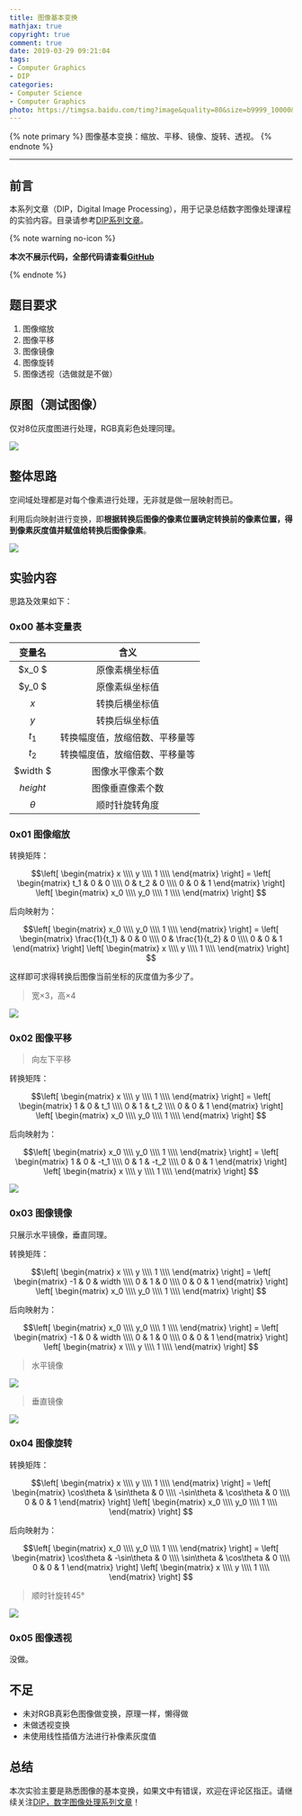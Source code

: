 ```yaml
---
title: 图像基本变换
mathjax: true
copyright: true
comment: true
date: 2019-03-29 09:21:04
tags:
- Computer Graphics
- DIP
categories:
- Computer Science
- Computer Graphics
photo: https://timgsa.baidu.com/timg?image&quality=80&size=b9999_10000&sec=1553833009491&di=b0d624f0998f0da40ea054a8605da3e7&imgtype=0&src=http%3A%2F%2Fup.92sucai.com%2Fimage%2F20181228%2F1545976666372029.jpg
---
```


{% note primary %}
图像基本变换：缩放、平移、镜像、旋转、透视。
{% endnote %}

<!-- more -->

---


## 前言

本系列文章（DIP，Digital Image Processing），用于记录总结数字图像处理课程的实验内容。目录请参考[DIP系列文章](/tags/DIP/)。

{% note warning no-icon %}

**本次不展示代码，全部代码请查看[GitHub](https://github.com/ScarboroughCoral/DIPModule)**

{% endnote %}

## 题目要求

1. 图像缩放
2. 图像平移
3. 图像镜像
4. 图像旋转
5. 图像透视（选做就是不做）


## 原图（测试图像）

仅对8位灰度图进行处理，RGB真彩色处理同理。

![](https://blog-resource-1259125863.cos.ap-beijing.myqcloud.com/images/dip-transformation/3-3.png)

## 整体思路

空间域处理都是对每个像素进行处理，无非就是做一层映射而已。

利用后向映射进行变换，即**根据转换后图像的像素位置确定转换前的像素位置，得到像素灰度值并赋值给转换后图像像素**。

![](https://blog-resource-1259125863.cos.ap-beijing.myqcloud.com/images/dip-transformation/back.png)


## 实验内容



思路及效果如下：

### 0x00 基本变量表

|  变量名  |              含义              |
| :------: | :----------------------------: |
|  $x_0 $  |         原像素横坐标值         |
|  $y_0 $  |         原像素纵坐标值         |
|   $x$    |         转换后横坐标值         |
|   $y$    |         转换后纵坐标值         |
|  $t_1$   | 转换幅度值，放缩倍数、平移量等 |
|  $t_2$   | 转换幅度值，放缩倍数、平移量等 |
| $width $ |        图像水平像素个数        |
| $height$ |        图像垂直像素个数        |
| $\theta$ |         顺时针旋转角度         |



### 0x01 图像缩放



转换矩阵：

$$\left[
\begin{matrix}
x \\\\
y \\\\
1 \\\\
\end{matrix}
\right] =
\left[
\begin{matrix}
t_1 & 0 & 0 \\\\
0 & t_2 & 0 \\\\
0 & 0 & 1
\end{matrix}
\right]
\left[
\begin{matrix}
x_0 \\\\
y_0 \\\\
1 \\\\
\end{matrix}
\right] $$


后向映射为：


$$\left[
\begin{matrix}
x_0 \\\\
y_0 \\\\
1 \\\\
\end{matrix}
\right] =
\left[
\begin{matrix}
\frac{1}{t_1} & 0 & 0 \\\\
0 & \frac{1}{t_2} & 0 \\\\
0 & 0 & 1
\end{matrix}
\right]
\left[
\begin{matrix}
x \\\\
y \\\\
1 \\\\
\end{matrix}
\right] $$

这样即可求得转换后图像当前坐标的灰度值为多少了。

> 宽×3，高×4

![](https://blog-resource-1259125863.cos.ap-beijing.myqcloud.com/images/dip-transformation/scale.png)

### 0x02 图像平移
> 向左下平移


转换矩阵：


$$\left[
\begin{matrix}
x \\\\
y \\\\
1 \\\\
\end{matrix}
\right] =
\left[
\begin{matrix}
1 & 0 & t_1 \\\\
0 & 1 & t_2 \\\\
0 & 0 & 1
\end{matrix}
\right]
\left[
\begin{matrix}
x_0 \\\\
y_0 \\\\
1 \\\\
\end{matrix}
\right] $$


后向映射为：


$$\left[
\begin{matrix}
x_0 \\\\
y_0 \\\\
1 \\\\
\end{matrix}
\right] =
\left[
\begin{matrix}
1 & 0 & -t_1 \\\\
0 & 1 & -t_2 \\\\
0 & 0 & 1
\end{matrix}
\right]
\left[
\begin{matrix}
x \\\\
y \\\\
1 \\\\
\end{matrix}
\right] $$

![](https://blog-resource-1259125863.cos.ap-beijing.myqcloud.com/images/dip-transformation/shift.png)

### 0x03 图像镜像

只展示水平镜像，垂直同理。

转换矩阵：

$$\left[
\begin{matrix}
x \\\\
y \\\\
1 \\\\
\end{matrix}
\right] =
\left[
\begin{matrix}
-1 & 0 & width \\\\
0 & 1 & 0 \\\\
0 & 0 & 1
\end{matrix}
\right]
\left[
\begin{matrix}
x_0 \\\\
y_0 \\\\
1 \\\\
\end{matrix}
\right] $$


后向映射为：




$$\left[
\begin{matrix}
x_0 \\\\
y_0 \\\\
1 \\\\
\end{matrix}
\right] =
\left[
\begin{matrix}
-1 & 0 & width \\\\
0 & 1 & 0 \\\\
0 & 0 & 1
\end{matrix}
\right]
\left[
\begin{matrix}
x \\\\
y \\\\
1 \\\\
\end{matrix}
\right] $$



> 水平镜像

![](https://blog-resource-1259125863.cos.ap-beijing.myqcloud.com/images/dip-transformation/x-mirror.png)

> 垂直镜像

![](https://blog-resource-1259125863.cos.ap-beijing.myqcloud.com/images/dip-transformation/y-mirror.png)

### 0x04 图像旋转

转换矩阵：


$$\left[
\begin{matrix}
x \\\\
y \\\\
1 \\\\
\end{matrix}
\right] =
\left[
\begin{matrix}
\cos\theta & \sin\theta & 0 \\\\
-\sin\theta & \cos\theta & 0 \\\\
0 & 0 & 1
\end{matrix}
\right]
\left[
\begin{matrix}
x_0 \\\\
y_0 \\\\
1 \\\\
\end{matrix}
\right] $$


后向映射为：


$$\left[
\begin{matrix}
x_0 \\\\
y_0 \\\\
1 \\\\
\end{matrix}
\right] =
\left[
\begin{matrix}
\cos\theta & -\sin\theta & 0 \\\\
\sin\theta & \cos\theta & 0 \\\\
0 & 0 & 1
\end{matrix}
\right]
\left[
\begin{matrix}
x \\\\
y \\\\
1 \\\\
\end{matrix}
\right] $$


> 顺时针旋转45°

![](https://blog-resource-1259125863.cos.ap-beijing.myqcloud.com/images/dip-transformation/rotate.png)
### 0x05 图像透视

没做。

## 不足

- 未对RGB真彩色图像做变换，原理一样，懒得做
- 未做透视变换
- 未使用线性插值方法进行补像素灰度值


## 总结

本次实验主要是熟悉图像的基本变换，如果文中有错误，欢迎在评论区指正。请继续关注[DIP，数字图像处理系列文章](/tags/DIP/)！
